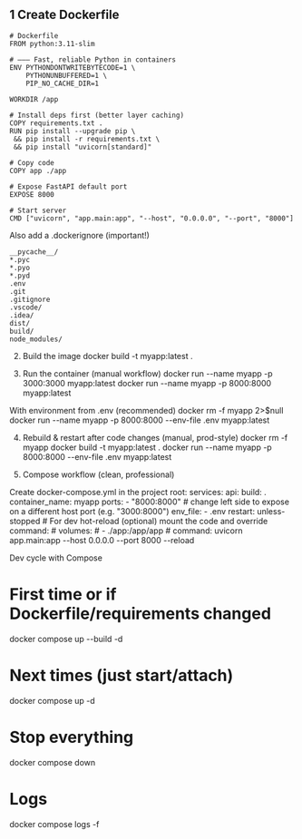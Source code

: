 ## 1 Create Dockerfile
```
# Dockerfile
FROM python:3.11-slim

# —–– Fast, reliable Python in containers
ENV PYTHONDONTWRITEBYTECODE=1 \
    PYTHONUNBUFFERED=1 \
    PIP_NO_CACHE_DIR=1

WORKDIR /app

# Install deps first (better layer caching)
COPY requirements.txt .
RUN pip install --upgrade pip \
 && pip install -r requirements.txt \
 && pip install "uvicorn[standard]"

# Copy code
COPY app ./app

# Expose FastAPI default port
EXPOSE 8000

# Start server
CMD ["uvicorn", "app.main:app", "--host", "0.0.0.0", "--port", "8000"]
```
Also add a .dockerignore (important!)
```
__pycache__/
*.pyc
*.pyo
*.pyd
.env
.git
.gitignore
.vscode/
.idea/
dist/
build/
node_modules/
```
2) Build the image
docker build -t myapp:latest .

3) Run the container (manual workflow)
docker run --name myapp -p 3000:3000 myapp:latest
docker run --name myapp -p 8000:8000 myapp:latest

With environment from .env (recommended)
docker rm -f myapp 2>$null
docker run --name myapp -p 8000:8000 --env-file .env myapp:latest

4) Rebuild & restart after code changes (manual, prod-style)
docker rm -f myapp
docker build -t myapp:latest .
docker run --name myapp -p 8000:8000 --env-file .env myapp:latest

5) Compose workflow (clean, professional)

Create docker-compose.yml in the project root:
services:
  api:
    build: .
    container_name: myapp
    ports:
      - "8000:8000"     # change left side to expose on a different host port (e.g. "3000:8000")
    env_file:
      - .env
    restart: unless-stopped
    # For dev hot-reload (optional) mount the code and override command:
    # volumes:
    #   - ./app:/app/app
    # command: uvicorn app.main:app --host 0.0.0.0 --port 8000 --reload

Dev cycle with Compose
# First time or if Dockerfile/requirements changed
docker compose up --build -d

# Next times (just start/attach)
docker compose up -d

# Stop everything
docker compose down

# Logs
docker compose logs -f


